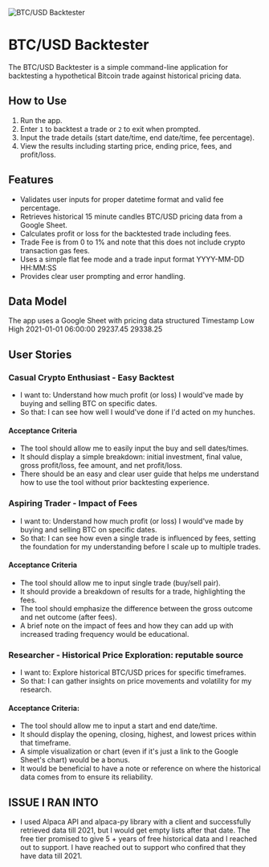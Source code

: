 ![BTC/USD Backtester](https://btc-usd-backtester-645f261abdd8.herokuapp.com/)

# BTC/USD Backtester

The BTC/USD Backtester is a simple command-line application for backtesting a hypothetical Bitcoin trade against historical pricing data.

## How to Use

1. Run the app.
2. Enter `1` to backtest a trade or `2` to exit when prompted.
3. Input the trade details (start date/time, end date/time, fee percentage).
4. View the results including starting price, ending price, fees, and profit/loss.

## Features

- Validates user inputs for proper datetime format and valid fee percentage.
- Retrieves historical 15 minute candles BTC/USD pricing data from a Google Sheet.
- Calculates profit or loss for the backtested trade including fees.
- Trade Fee is from 0 to 1% and note that this does not include crypto transaction gas fees. 
- Uses a simple flat fee mode and a trade input format YYYY-MM-DD HH:MM:SS
- Provides clear user prompting and error handling.


## Data Model

The app uses a Google Sheet with pricing data structured 
Timestamp	Low	High
2021-01-01 06:00:00	29237.45	29338.25


## User Stories

### Casual Crypto Enthusiast - Easy Backtest
- I want to: Understand how much profit (or loss) I would've made by buying and selling BTC on specific dates.
- So that: I can see how well I would've done if I'd acted on my hunches.

#### Acceptance Criteria
- The tool should allow me to easily input the buy and sell dates/times.
- It should display a simple breakdown: initial investment, final value, gross profit/loss, fee amount, and net profit/loss.
- There should be an easy and clear user guide that helps me understand how to use the tool without prior backtesting experience.

### Aspiring Trader - Impact of Fees
- I want to: Understand how much profit (or loss) I would've made by buying and selling BTC on specific dates.
- So that: I can see how even a single trade is influenced by fees, setting the foundation for my understanding before I scale up to multiple trades.

#### Acceptance Criteria
- The tool should allow me to input single trade (buy/sell pair).
- It should provide a breakdown of results for a trade, highlighting the fees.
- The tool should emphasize the difference between the gross outcome and net outcome (after fees).
- A brief note on the impact of fees and how they can add up with increased trading frequency would be educational.

### Researcher - Historical Price Exploration: reputable source 
- I want to: Explore historical BTC/USD prices for specific timeframes.
- So that: I can gather insights on price movements and volatility for my research.

#### Acceptance Criteria:
- The tool should allow me to input a start and end date/time.
- It should display the opening, closing, highest, and lowest prices within that timeframe.
- A simple visualization or chart (even if it's just a link to the Google Sheet's chart) would be a bonus.
- It would be beneficial to have a note or reference on where the historical data comes from to ensure its reliability.


## ISSUE I RAN INTO
- I used Alpaca API and alpaca-py library with a client and successfully retrieved data till 2021, but I would get empty lists after that date.  The free tier promised to give 5 + years of free historical data and I reached out to support. I have reached out to support who confired that they have data till 2021. 





